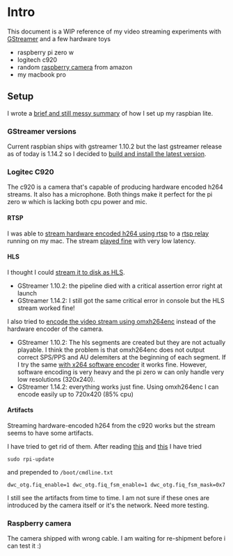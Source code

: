 
# Intro

This document is a WIP reference of my video streaming experiments with [GStreamer](https://gstreamer.freedesktop.org) and a few hardware toys

- raspberry pi zero w
- logitech c920
- random [raspberry camera](https://www.amazon.it/gp/product/B0748GQ32H/ref=oh_aui_detailpage_o03_s00?ie=UTF8&psc=1) from amazon
- my macbook pro

## Setup

I wrote a [brief and still messy summary](raspberry-setup.md) of how I set up my raspbian lite.

### GStreamer versions

Current raspbian ships with gstreamer 1.10.2 but the last gstreamer release as of today is 1.14.2 so I decided to [build and install the latest version](https://github.com/davibe/docker-gstreamer-raspbian-build).

### Logitec C920

The c920 is a camera that's capable of producing hardware encoded h264 streams. It also has a microphone. Both things make it perfect for the pi zero w which is lacking both cpu power and mic.

#### RTSP

I was able to 
[stream hardware encoded h264 using rtsp](pipelines/producer_c920_h264_aac_rtspclient.sh) 
to a 
[rtsp relay](https://github.com/jayridge/rtsprelay/) 
running on my mac. 
The stream 
[played fine](pipelines/consumer_mac_rtsp.sh) 
with very low latency.

#### HLS

I thought I could
[stream it to disk as HLS](pipelines/producer_c920_h264_aac_hlssink.sh). 
- GStreamer 1.10.2: the pipeline died with a critical assertion error right at launch
- GStreamer 1.14.2: I still got the same critical error in console 
but the HLS stream worked fine!

I also tried to
[encode the video stream using omxh264enc](pipeline/producer_c920_omxh264_aac_hjlssink.sh)
instead of the hardware encoder of the camera. 
- GStreamer 1.10.2: The hls segments are created
but they are not actually playable. I think the problem is that omxh264enc
does not output correct SPS/PPS and AU delemiters at the beginning of each
segment. If I try the same
[with x264 software encoder](pipelines/producer_x264_aac_hlssink)
it works fine. However, software encoding is very heavy and the pi zero w can
only handle very low resolutions (320x240).
- GStreamer 1.14.2: everything works just fine. 
Using omxh264enc I can encode easily up to 720x420 (85% cpu)

#### Artifacts

Streaming hardware-encoded h264 from the c920 works but the stream seems to have some artifacts.

I have tried to get rid of them. After reading 
[this](https://www.raspberrypi.org/forums/viewtopic.php?t=67629) 
and 
[this](https://www.raspberrypi.org/forums/viewtopic.php?f=28&t=70437) 
I have tried 

    sudo rpi-update

and prepended to `/boot/cmdline.txt`

    dwc_otg.fiq_enable=1 dwc_otg.fiq_fsm_enable=1 dwc_otg.fiq_fsm_mask=0x7

I still see the artifacts from time to time. I am not sure if these ones
are introduced by the camera itself or it's the network. Need more testing.


### Raspberry camera

The camera shipped with wrong cable. I am waiting for re-shipment before i can test it :)

